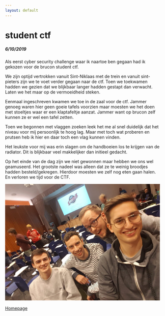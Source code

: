 ```yaml
---
layout: default
---
```


# student ctf
##### 6/10/2019
Als eerst cyber security challenge  waar ik naartoe ben gegaan had ik gekozen voor de brucon student ctf.

We zijn optijd vertrokken vanuit Sint-Niklaas met de trein en vanuit sint-pieters zijn we te voet verder gegaan naar de ctf. Toen we toekwamen hadden we gezien dat we blijkbaar langer hadden gestapt dan verwacht. Laten we het maar op de vermoeidheid steken.

Eenmaal ingeschreven kwamen we toe in de zaal voor de ctf. Jammer genoeg waren hier geen goeie tafels voorzien maar moesten we het doen met stoeltjes waar er een klaptafeltje aanzat. Jammer want op brucon zelf kunnen ze er wel een tafel zetten.

Toen we begonnen met vlaggen zoeken leek het me al snel duidelijk dat het niveau voor mij persoonlijk te hoog lag. Maar met toch wat proberen en prutsen heb ik hier en daar toch een vlag kunnen vinden.

Het leukste voor mij was erin slagen om de handboeien los te krijgen van de radiator. Dit is blijkbaar veel makkelijker dan initieel gedacht.

Op het einde van de dag zijn we niet gewonnen maar hebben we ons wel geamuseerd. Het grootste nadeel was alleen dat ze te weinig broodjes hadden besteld/gekregen. Hierdoor moesten we zelf nog eten gaan halen. En verloren we tijd voor de CTF.

![alt text](studentctf.jpg "groepsfoto studentCTF")

<a href="/index.html">Homepage</a>
